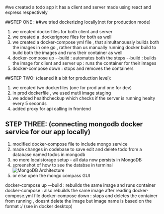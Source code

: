 #we created a todo app
it has a client and server made using react and express respectively 

##STEP ONE : 
##we tried dockerizing locally(not for production mode)

1. we created dockerfiles for both client and server
2. we created a .dockerignore files for both as well 
3. we created a docker-compose yml file , that simultanouesly builds both the images in one go ,
rather than us manually running docker build to build both the images and runs their container as well
4. docker-compose up --build : automates both the steps
  --build : builds the image for client and server
  up : runs the container for their images
5. docker-compose down : stops and removes the containers 

##STEP TWO:  (cleaned it a bit for production level):

1. we created two dockerfiles (one for prod and one for dev)
2. in prod dockerfile , we used mutli image staging 
3. we added healthcheckup which checks if the server is running healty every 5 seconds
4. added proxy for api calling in frontend 

## STEP THREE: (connecting mongodb docker service for our app locally)

1. modified docker-compose file to include mongo service 
2. made changes in codebase to save edit and delete todo from a database named todos in mongodb
3. no more localstorage setup - all data now persists in MongoDB 
4. screenshot of how to see the databse in terminal 
![MongoDB Architecture](.client/public/mongo.png)
5. or else open the mongo compass GUI

 






docker-compose up --build : rebuilds the same image and runs container
docker-compose : also rebuilds the same image after reading docker-compose.yml file 
docker-compose down : stops and deletes the container from running , doesnt delete the image but 
image name is based on the format :<project-name>/<service-name> (see in docker desktop)





